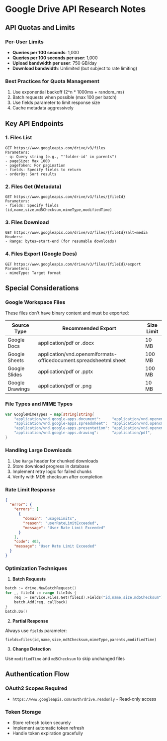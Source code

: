 # Google Drive API Research Notes

## API Quotas and Limits

### Per-User Limits

- **Queries per 100 seconds**: 1,000
- **Queries per 100 seconds per user**: 1,000
- **Upload bandwidth per user**: 750 GB/day
- **Download bandwidth**: Unlimited (but subject to rate limiting)

### Best Practices for Quota Management

1. Use exponential backoff (2^n * 1000ms + random_ms)
2. Batch requests when possible (max 100 per batch)
3. Use fields parameter to limit response size
4. Cache metadata aggressively

## Key API Endpoints

### 1. Files List

```http
GET https://www.googleapis.com/drive/v3/files
Parameters:
- q: Query string (e.g., "'folder-id' in parents")
- pageSize: Max 1000
- pageToken: For pagination
- fields: Specify fields to return
- orderBy: Sort results
```

### 2. Files Get (Metadata)

```http
GET https://www.googleapis.com/drive/v3/files/{fileId}
Parameters:
- fields: Specify fields (id,name,size,md5Checksum,mimeType,modifiedTime)
```

### 3. Files Download

```http
GET https://www.googleapis.com/drive/v3/files/{fileId}?alt=media
Headers:
- Range: bytes=start-end (for resumable downloads)
```

### 4. Files Export (Google Docs)

```http
GET https://www.googleapis.com/drive/v3/files/{fileId}/export
Parameters:
- mimeType: Target format
```

## Special Considerations

### Google Workspace Files

These files don't have binary content and must be exported:

| Source Type | Recommended Export | Size Limit |
|------------|-------------------|------------|
| Google Docs | application/pdf or .docx | 10 MB |
| Google Sheets | application/vnd.openxmlformats-officedocument.spreadsheetml.sheet | 100 MB |
| Google Slides | application/pdf or .pptx | 100 MB |
| Google Drawings | application/pdf or .png | 10 MB |

### File Types and MIME Types

```go
var GoogleMimeTypes = map[string]string{
    "application/vnd.google-apps.document":     "application/vnd.openxmlformats-officedocument.wordprocessingml.document",
    "application/vnd.google-apps.spreadsheet":  "application/vnd.openxmlformats-officedocument.spreadsheetml.sheet",
    "application/vnd.google-apps.presentation": "application/vnd.openxmlformats-officedocument.presentationml.presentation",
    "application/vnd.google-apps.drawing":      "application/pdf",
}
```

### Handling Large Downloads

1. Use `Range` header for chunked downloads
2. Store download progress in database
3. Implement retry logic for failed chunks
4. Verify with MD5 checksum after completion

### Rate Limit Response

```json
{
  "error": {
    "errors": [
      {
        "domain": "usageLimits",
        "reason": "userRateLimitExceeded",
        "message": "User Rate Limit Exceeded"
      }
    ],
    "code": 403,
    "message": "User Rate Limit Exceeded"
  }
}
```

### Optimization Techniques

1. **Batch Requests**

```go
batch := drive.NewBatchRequest()
for _, fileId := range fileIds {
    req := service.Files.Get(fileId).Fields("id,name,size,md5Checksum")
    batch.Add(req, callback)
}
batch.Do()
```

2. **Partial Response**

Always use `fields` parameter:

```http
fields=files(id,name,size,md5Checksum,mimeType,parents,modifiedTime)
```

3. **Change Detection**

Use `modifiedTime` and `md5Checksum` to skip unchanged files

## Authentication Flow

### OAuth2 Scopes Required

- `https://www.googleapis.com/auth/drive.readonly` - Read-only access

### Token Storage

- Store refresh token securely
- Implement automatic token refresh
- Handle token expiration gracefully
